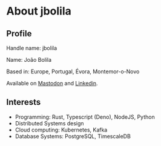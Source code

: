 # About jbolila

## Profile

Handle name: jbolila

Name: João Bolila

Based in: Europe, Portugal, Évora, Montemor-o-Novo

Available on <a rel="me" href="https://mastodon.social/@jbolila">Mastodon</a>
and <a rel="me" href="https://pt.linkedin.com/in/jbolila">Linkedin</a>.

## Interests

- Programming: Rust, Typescript (Deno), NodeJS, Python
- Distributed Systems design
- Cloud computing: Kubernetes, Kafka
- Database Systems: PostgreSQL, TimescaleDB
